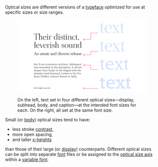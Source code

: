 
Optical sizes are different versions of a [typeface](/glossary/typeface) optimized for use at specific sizes or size ranges.

<figure>

![On the left, text set in four different optical sizes—display, subhead, body, and caption—at the intended font sizes for each. On the right, a close-up of each optical size, set at the same font size to emphasize the difference between each.](images/thumbnail.svg)
<figcaption>On the left, text set in four different optical sizes—display, subhead, body, and caption—at the intended font sizes for each. On the right, all set at the same font size.</figcaption>

</figure>

Small (or [body](/glossary/body)) optical sizes tend to have:

- less stroke [contrast](/glossary/contrast),
- more open spacing,
- and taller [x-heights](/glossary/x_height)

than those of their large (or [display](/glossary/display)) counterparts. Different optical sizes can be split into separate [font](/glossary/font) files or be assigned to the [optical size axis](/glossary/optical_size_axis) within a [variable font](/glossary/variable_fonts).
